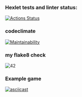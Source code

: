 ### Hexlet tests and linter status:
[![Actions Status](https://github.com/alexoleshk/python-project-lvl1/workflows/hexlet-check/badge.svg)](https://github.com/alexoleshk/python-project-lvl1/actions)
### codeclimate
[![Maintainability](https://api.codeclimate.com/v1/badges/a99a88d28ad37a79dbf6/maintainability)](https://codeclimate.com/github/codeclimate/codeclimate/maintainability)

### my flake8 check
![42](https://github.com/alexoleshk/python-project-lvl1/actions/workflows/linter.yml/badge.svg)

### Example game
[![asciicast](https://asciinema.org/a/2bJQFuUBVuFNqkhQ2uhKIWPw9.svg)](https://asciinema.org/a/2bJQFuUBVuFNqkhQ2uhKIWPw9)